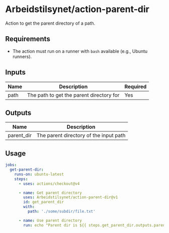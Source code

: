 # Arbeidstilsynet/action-parent-dir

Action to get the parent directory of a path.

## Requirements

- The action must run on a runner with `bash` available (e.g., Ubuntu runners).

## Inputs

| Name | Description | Required |
|------|-------------|----------|
| path | The path to get the parent directory for | Yes |

## Outputs

| Name | Description |
|------|-------------|
| parent_dir | The parent directory of the input path |

## Usage

```yaml
jobs:
  get-parent-dir:
    runs-on: ubuntu-latest
    steps:
      - uses: actions/checkout@v4

      - name: Get parent directory
        uses: Arbeidstilsynet/action-parent-dir@v1
        id: get_parent_dir
        with:
          path: './some/subdir/file.txt'

      - name: Use parent directory
        run: echo "Parent dir is ${{ steps.get_parent_dir.outputs.parent_dir }}"
```
